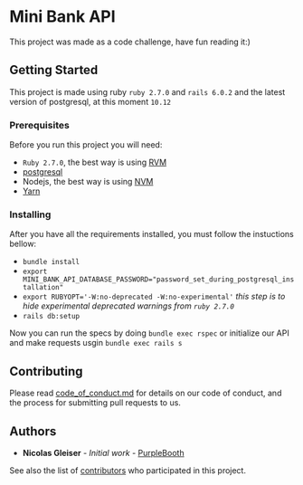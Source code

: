 # Mini Bank API

This project was made as a code challenge, have fun reading it:) 

## Getting Started

This project is made using ruby `ruby 2.7.0` and `rails 6.0.2` and the latest version of postgresql, at this moment `10.12`

### Prerequisites

Before you run this project you will need:

- `Ruby 2.7.0`, the best way is using [RVM](https://rvm.io/rvm/install)
- [postgresql](https://www.digitalocean.com/community/tutorials/how-to-install-and-use-postgresql-on-ubuntu-18-04-pt)
- Nodejs, the best way is using [NVM](https://github.com/nvm-sh/nvm)
- [Yarn](https://classic.yarnpkg.com/pt-BR/docs/install/#debian-stable) 

### Installing

After you have all the requirements installed, you must follow the instuctions bellow:

- `bundle install`
- `export MINI_BANK_API_DATABASE_PASSWORD="password_set_during_postgresql_installation"`
- `export RUBYOPT='-W:no-deprecated -W:no-experimental'` *this step is to hide experimental deprecated warnings from `ruby 2.7.0`*
- `rails db:setup`

Now you can run the specs by doing `bundle exec rspec` or initialize our API and make requests usgin `bundle exec rails s`


## Contributing

Please read [code_of_conduct.md](/code_of_conduct.md) for details on our code of conduct, and the process for submitting pull requests to us.


## Authors

* **Nicolas Gleiser** - *Initial work* - [PurpleBooth](https://github.com/gleisernicolas)

See also the list of [contributors](https://github.com/gleisernicolas/mini-bank-api/contributors) who participated in this project.